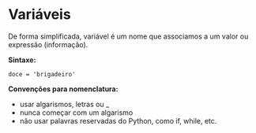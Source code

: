 # Variáveis

De forma simplificada, variável é um nome que associamos a um valor ou expressão (informação).

**Sintaxe:** 
```
doce = 'brigadeiro'
```

**Convenções para nomenclatura:**

- usar algarismos, letras ou _
- nunca começar com um algarismo
- não usar palavras reservadas do Python, como if, while, etc.
